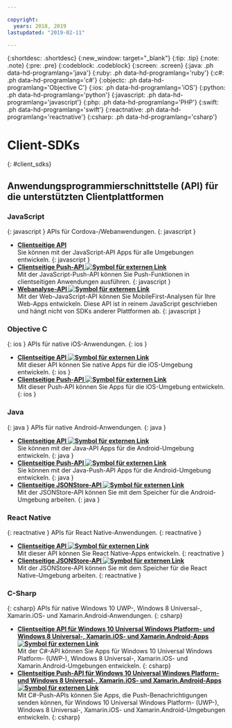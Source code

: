 ```yaml
---

copyright:
  years: 2018, 2019
lastupdated: "2019-02-11"

---
```


{:shortdesc: .shortdesc}
{:new_window: target="_blank"}
{:tip: .tip}
{:note: .note}
{:pre: .pre}
{:codeblock: .codeblock}
{:screen: .screen}
{:java: .ph data-hd-programlang='java'}
{:ruby: .ph data-hd-programlang='ruby'}
{:c#: .ph data-hd-programlang='c#'}
{:objectc: .ph data-hd-programlang='Objective C'}
{:ios: .ph data-hd-programlang='iOS'}
{:python: .ph data-hd-programlang='python'}
{:javascript: .ph data-hd-programlang='javascript'}
{:php: .ph data-hd-programlang='PHP'}
{:swift: .ph data-hd-programlang='swift'}
{:reactnative: .ph data-hd-programlang='reactnative'}
{:csharp: .ph data-hd-programlang='csharp'}

# Client-SDKs
{: #client_sdks}

## Anwendungsprogrammierschnittstelle (API) für die unterstützten Clientplattformen

### JavaScript
{: javascript }
APIs für Cordova-/Webanwendungen.
{: javascript }
* **[Clientseitige API](/docs/services/mobilefoundation?topic=mobilefoundation-javascript_client_sdk_api#javascript_client_sdk_api)**  
    Sie können mit der JavaScript-API Apps für alle Umgebungen entwickeln.
    {: javascript }
* **[Clientseitige Push-API ![Symbol für externen Link](../../icons/launch-glyph.svg "Symbol für externen Link")](http://mobilefirstplatform.ibmcloud.com/api-ref/push-hybrid-cordova-js-apidoc/html/refjavascript-mfp-push-hybrid/html/index.html)**  
    Mit der JavaScript-Push-API können Sie Push-Funktionen in clientseitigen Anwendungen ausführen.
    {: javascript }
* **[Webanalyse-API ![Symbol für externen Link](../../icons/launch-glyph.svg "Symbol für externen Link")](http://mobilefirstplatform.ibmcloud.com/api-ref/wl-web-analytics-client-js-apidoc/html/refjavascript-web-analytics-client/html/index.html)**  
    Mit der Web-JavaScript-API können Sie MobileFirst-Analysen für Ihre Web-Apps entwickeln. Diese API ist in reinem JavaScript geschrieben und hängt nicht von SDKs anderer Plattformen ab.
    {: javascript }

### Objective C
{: ios }
APIs für native iOS-Anwendungen.
{: ios }
* **[Clientseitige API ![Symbol für externen Link](../../icons/launch-glyph.svg "Symbol für externen Link")](http://mobilefirstplatform.ibmcloud.com/api-ref/wl-ios-objc-apidoc/html/refobjc-worklight-ios/html/index.html)**   
    Mit dieser API können Sie native Apps für die iOS-Umgebung entwickeln.
    {: ios }
* **[Clientseitige Push-API ![Symbol für externen Link](../../icons/launch-glyph.svg "Symbol für externen Link")](http://mobilefirstplatform.ibmcloud.com/api-ref/push-ios-n-objc-apidoc/html/refobjc-mfp-push-ios-native/html/index.html)**  
    Mit dieser Push-API können Sie Apps für die iOS-Umgebung entwickeln.
    {: ios }

### Java
{: java }
APIs für native Android-Anwendungen.
{: java }
* **[Clientseitige API ![Symbol für externen Link](../../icons/launch-glyph.svg "Symbol für externen Link")](http://mobilefirstplatform.ibmcloud.com/api-ref/wl-android-n-java-apidoc/html/refjava-worklight-android-native/html/index.html)**  
    Sie können mit der Java-API Apps für die Android-Umgebung entwickeln.
    {: java }
* **[Clientseitige Push-API ![Symbol für externen Link](../../icons/launch-glyph.svg "Symbol für externen Link")](http://mobilefirstplatform.ibmcloud.com/api-ref/push-android-n-java-apidoc/html/refjava-mfp-push-android-native/html/index.html)**  
    Sie können mit der Java-Push-API Apps für die Android-Umgebung entwickeln.
    {: java }
* **[Clientseitige JSONStore-API ![Symbol für externen Link](../../icons/launch-glyph.svg "Symbol für externen Link")](http://mobilefirstplatform.ibmcloud.com/api-ref/mfp-client-android-jsonstore-8/html/refjava-mfp-client-android-jsonstore/html/)**  
    Mit der JSONStore-API können Sie mit dem Speicher für die Android-Umgebung arbeiten.
    {: java }

### React Native
{: reactnative }
APIs für React Native-Anwendungen.
{: reactnative }

* **[Clientseitige API ![Symbol für externen Link](../../icons/launch-glyph.svg "Symbol für externen Link")](http://mobilefirstplatform.ibmcloud.com/api-ref/ibm-mobile-first-reactnative/html/refreactnative-mfp-apidoc/html/index.html)**   
    Mit dieser API können Sie React Native-Apps entwickeln.
    {: reactnative }
* **[Clientseitige JSONStore-API ![Symbol für externen Link](../../icons/launch-glyph.svg "Symbol für externen Link")](http://mobilefirstplatform.ibmcloud.com/api-ref/ibm-mobile-first-reactnative-jsonstore/html/refreactnative-jsonstore-mfp-apidoc/html/index.html)**   
    Mit der JSONStore-API können Sie mit dem Speicher für die React Native-Umgebung arbeiten.
    {: reactnative }

### C-Sharp
{: csharp}
APIs für native Windows 10 UWP-, Windows 8 Universal-, Xamarin.iOS- und Xamarin.Android-Anwendungen.
{: csharp}
* **[Clientseitige API für Windows 10 Universal Windows Platform- und Windows 8 Universal-, Xamarin.iOS- und Xamarin.Android-Apps ![Symbol für externen Link](../../icons/launch-glyph.svg "Symbol für externen Link")](http://public.dhe.ibm.com/software/products/en/MobileFirstPlatform/docs/v800/mfpf_csharp_win8_native_client_api.pdf)**  
    Mit der C#-API können Sie Apps für Windows 10 Universal Windows Platform- (UWP-), Windows 8 Universal-, Xamarin.iOS- und Xamarin.Android-Umgebungen entwickeln.
    {: csharp}
* **[Clientseitige Push-API für Windows 10 Universal Windows Platform- und Windows 8 Universal-, Xamarin.iOS- und Xamarin.Android-Apps ![Symbol für externen Link](../../icons/launch-glyph.svg "Symbol für externen Link")](http://public.dhe.ibm.com/software/products/en/MobileFirstPlatform/docs/v800/mfpf_csharp_win8_native_client_push_api.pdf)**  
    Mit C#-Push-APIs können Sie Apps, die Push-Benachrichtigungen senden können, für Windows 10 Universal Windows Platform- (UWP-), Windows 8 Universal-, Xamarin.iOS- und Xamarin.Android-Umgebungen entwickeln.
    {: csharp}
